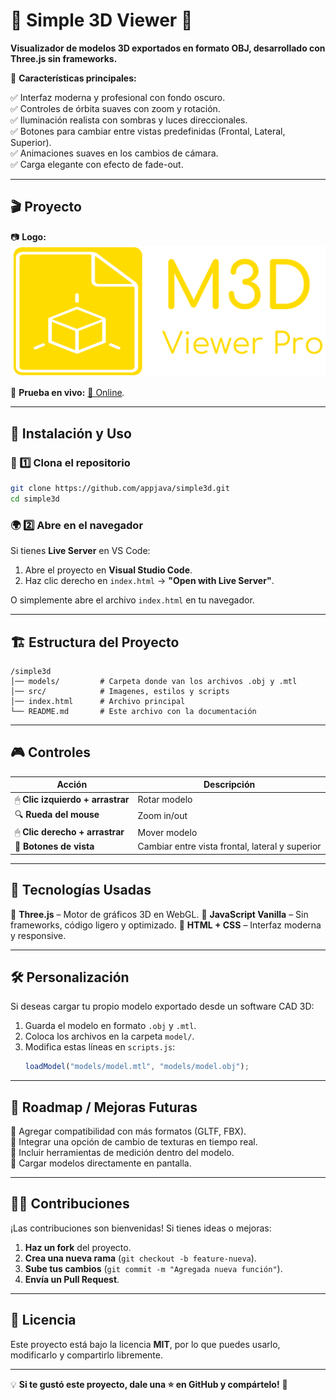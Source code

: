 # 🏡 Simple 3D Viewer 🚀

**Visualizador de modelos 3D exportados en formato OBJ, desarrollado con Three.js sin frameworks.**

📌 **Características principales:**

✅ Interfaz moderna y profesional con fondo oscuro.<br>
✅ Controles de órbita suaves con zoom y rotación.<br>
✅ Iluminación realista con sombras y luces direccionales.<br>
✅ Botones para cambiar entre vistas predefinidas (Frontal, Lateral, Superior).<br>
✅ Animaciones suaves en los cambios de cámara.<br>
✅ Carga elegante con efecto de fade-out.

---

## 🎬 **Proyecto**

📷 **Logo:**
![Simple 3D Viewer](https://raw.githubusercontent.com/appjava/simple3d/refs/heads/main/src/images/logo.png)

📌 **Prueba en vivo:** [🔗 Online](https://appjava.github.io/simple3d/)*.*

---

## 🚀 **Instalación y Uso**

### 🔧 1️⃣ **Clona el repositorio**

```bash
git clone https://github.com/appjava/simple3d.git
cd simple3d
```

### 🌍 2️⃣ **Abre en el navegador**

Si tienes **Live Server** en VS Code:

1. Abre el proyecto en **Visual Studio Code**.
2. Haz clic derecho en `index.html` → **"Open with Live Server"**.

O simplemente abre el archivo `index.html` en tu navegador.

---

## 🏗 **Estructura del Proyecto**

```
/simple3d
│── models/         # Carpeta donde van los archivos .obj y .mtl
│── src/            # Imagenes, estilos y scripts 
│── index.html      # Archivo principal
└── README.md       # Este archivo con la documentación
```

---

## 🎮 **Controles**

| Acción                                | Descripción                                    |
| -------------------------------------- | ----------------------------------------------- |
| 🖱 **Clic izquierdo + arrastrar** | Rotar modelo                                    |
| 🔍 **Rueda del mouse**            | Zoom in/out                                     |
| 🖱 **Clic derecho + arrastrar**   | Mover modelo                                    |
| 🎯 **Botones de vista**           | Cambiar entre vista frontal, lateral y superior |

---

## 📌 **Tecnologías Usadas**

🔹 **Three.js** – Motor de gráficos 3D en WebGL.
🔹 **JavaScript Vanilla** – Sin frameworks, código ligero y optimizado.
🔹 **HTML + CSS** – Interfaz moderna y responsive.

---

## 🛠 **Personalización**

Si deseas cargar tu propio modelo exportado desde un software CAD 3D:

1. Guarda el modelo en formato `.obj` y `.mtl`.
2. Coloca los archivos en la carpeta `model/`.
3. Modifica estas líneas en `scripts.js`:
   ```js
   loadModel("models/model.mtl", "models/model.obj");
   ```

---

## 🎯 **Roadmap / Mejoras Futuras**

🔹 Agregar compatibilidad con más formatos (GLTF, FBX).<br>
🔹 Integrar una opción de cambio de texturas en tiempo real.<br>
🔹 Incluir herramientas de medición dentro del modelo.<br>
🔹 Cargar modelos directamente en pantalla.

---

## 👨‍💻 **Contribuciones**

¡Las contribuciones son bienvenidas! Si tienes ideas o mejoras:

1. **Haz un fork** del proyecto.
2. **Crea una nueva rama** (`git checkout -b feature-nueva`).
3. **Sube tus cambios** (`git commit -m "Agregada nueva función"`).
4. **Envía un Pull Request**.

---

## 📄 **Licencia**

Este proyecto está bajo la licencia **MIT**, por lo que puedes usarlo, modificarlo y compartirlo libremente.

---

💡 **Si te gustó este proyecto, dale una ⭐ en GitHub y compártelo!** 🚀
